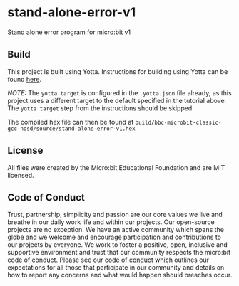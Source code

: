 # stand-alone-error-v1
Stand alone error program for micro:bit v1

## Build

This project is built using Yotta. Instructions for building using Yotta can be found [here](https://lancaster-university.github.io/microbit-docs/offline-toolchains/#yotta).

*NOTE:* The `yotta target` is configured in the `.yotta.json` file already, as this project uses a different target to the default specified in the tutorial above. The `yotta target` step from the instructions should be skipped.

The compiled hex file can then be found at `build/bbc-microbit-classic-gcc-nosd/source/stand-alone-error-v1.hex`

## License

All files were created by the Micro:bit Educational Foundation and are MIT licensed.

## Code of Conduct

Trust, partnership, simplicity and passion are our core values we live and breathe in our daily work life and within our projects. Our open-source projects are no exception. We have an active community which spans the globe and we welcome and encourage participation and contributions to our projects by everyone. We work to foster a positive, open, inclusive and supportive environment and trust that our community respects the micro:bit code of conduct. Please see our [code of conduct](https://microbit.org/safeguarding/) which outlines our expectations for all those that participate in our community and details on how to report any concerns and what would happen should breaches occur.
